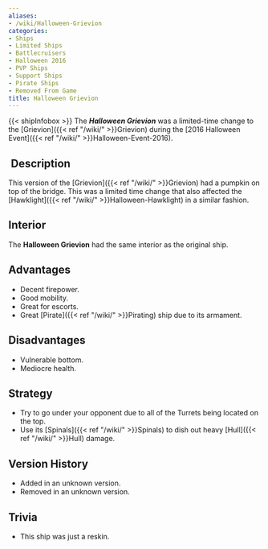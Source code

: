 ```yaml
---
aliases:
- /wiki/Halloween-Grievion
categories:
- Ships
- Limited Ships
- Battlecruisers
- Halloween 2016
- PVP Ships
- Support Ships
- Pirate Ships
- Removed From Game
title: Halloween Grievion
---
```


{{< shipInfobox >}} The **_Halloween Grievion_** was a limited-time change to the [Grievion]({{< ref "/wiki/" >}}Grievion) during the [2016 Halloween Event]({{< ref "/wiki/" >}}Halloween-Event-2016).

##  Description

This version of the [Grievion]({{< ref "/wiki/" >}}Grievion) had a pumpkin on top of the bridge. This was a limited time change that also affected the [Hawklight]({{< ref "/wiki/" >}}Halloween-Hawklight) in a similar fashion.

## Interior

The **Halloween Grievion** had the same interior as the original ship.

## Advantages

- Decent firepower.
- Good mobility.
- Great for escorts.
- Great [Pirate]({{< ref "/wiki/" >}}Pirating) ship due to its armament.

## Disadvantages

- Vulnerable bottom.
- Mediocre health.

## Strategy

- Try to go under your opponent due to all of the Turrets being located on the top.
- Use its [Spinals]({{< ref "/wiki/" >}}Spinals) to dish out heavy [Hull]({{< ref "/wiki/" >}}Hull) damage.

## Version History 

- Added in an unknown version.
- Removed in an unknown version.

## Trivia

- This ship was just a reskin.